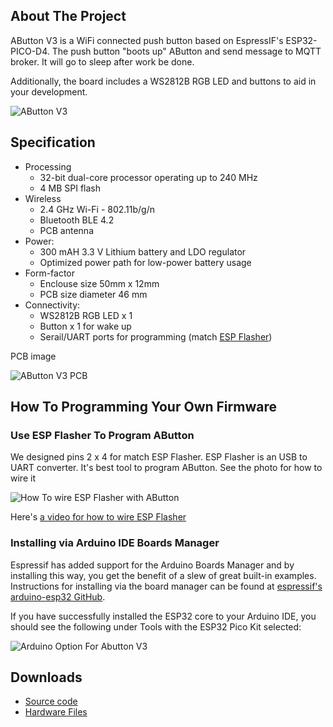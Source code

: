 ## About The Project

AButton V3 is a WiFi connected push button based on EspressIF's ESP32-PICO-D4.  The push button "boots up" AButton and send message to MQTT broker. It will go to sleep after work be done.

Additionally, the board includes a WS2812B RGB LED and buttons to aid in your development.

![AButton V3](https://i1.aprbrother.com/abutton-v3.jpg-320.jpg)

## Specification

* Processing
  * 32-bit dual-core processor operating up to 240 MHz
  * 4 MB SPI flash
* Wireless
  * 2.4 GHz Wi-Fi - 802.11b/g/n
  * Bluetooth BLE 4.2
  * PCB antenna
* Power:
  * 300 mAH 3.3 V Lithium battery and LDO regulator
  * Optimized power path for low-power battery usage
* Form-factor
  * Enclouse size 50mm x 12mm
  * PCB size diameter 46 mm
* Connectivity:
  * WS2812B RGB LED x 1
  * Button x 1 for wake up
  * Serail/UART ports for programming (match [ESP Flasher](ESP_Flasher.md))

PCB image

![AButton V3 PCB](https://i1.aprbrother.com/abutton-v3-pcb.png-320.jpg)

## How To Programming Your Own Firmware

### Use ESP Flasher To Program AButton

We designed pins 2 x 4 for match ESP Flasher. ESP Flasher is an USB to UART converter. It's best tool to program AButton. See the photo for how to wire it

![How To wire ESP Flasher with AButton](https://i1.aprbrother.com/abutton-v3-2.jpg)

Here's [a video for how to wire ESP Flasher](https://youtu.be/C1G9SJpkaxs)

### Installing via Arduino IDE Boards Manager

Espressif has added support for the Arduino Boards Manager and by installing this way, you get the benefit of a slew of great built-in examples. Instructions for installing via the board manager can be found at [espressif's arduino-esp32 GitHub](https://github.com/espressif/arduino-esp32/blob/master/docs/arduino-ide/boards_manager.md).

If you have successfully installed the ESP32 core to your Arduino IDE, you should see the following under Tools with the ESP32 Pico Kit selected:

![Arduino Option For Abutton V3](https://i1.aprbrother.com/esp32pic.png)

## Downloads

* [Source code](https://github.com/AprilBrother/abutton-v3)
* [Hardware Files](https://github.com/AprilBrother/ab-hardware/tree/master/abutton-v3)
